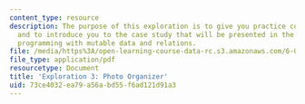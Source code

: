 ```yaml
---
content_type: resource
description: The purpose of this exploration is to give you practice coding in Java,
  and to introduce you to the case study that will be presented in the lectures on
  programming with mutable data and relations.
file: /media/https%3A/open-learning-course-data-rc.s3.amazonaws.com/6-005-elements-of-software-construction-fall-2008/73ce4032ea79a56abd55f6ad121d91a3_MIT6_005f08_explore03.pdf
file_type: application/pdf
resourcetype: Document
title: 'Exploration 3: Photo Organizer'
uid: 73ce4032-ea79-a56a-bd55-f6ad121d91a3
---
```


